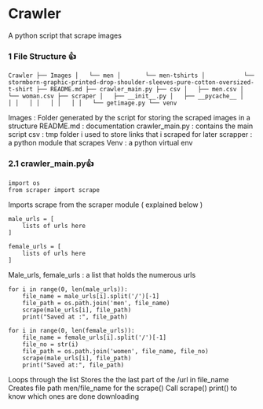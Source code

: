 # Crawler

A python script that scrape images

### 1 File Structure 👍

`
Crawler
├── Images
│   └── men
│       └── men-tshirts
│           └── stormborn-graphic-printed-drop-shoulder-sleeves-pure-cotton-oversized-t-shirt
├── README.md
├── crawler_main.py
├── csv
│   ├── men.csv
│   └── woman.csv
├── scraper
│   ├── __init__.py
│   ├── __pycache__
│   │
│   │
│   │
│   │
│   └── getimage.py
└── venv
`


Images : Folder generated by the script for storing the scraped images in a structure
README.md : documentation
crawler_main.py : contains the main script
csv : tmp folder i used to store links that i scraped for later
scrapper : a python module that scrapes
Venv : a python virtual env


### 2.1 crawler_main.py👍



```
import os
from scraper import scrape
```
Imports scrape from the scraper module ( explained below )

```
male_urls = [
    lists of urls here
]

female_urls = [
    lists of urls here
]
```
Male_urls, female_urls : a list that holds the numerous urls

```
for i in range(0, len(male_urls)):
    file_name = male_urls[i].split('/')[-1]
    file_path = os.path.join('men', file_name)
    scrape(male_urls[i], file_path)
    print("Saved at :", file_path)

for i in range(0, len(female_urls)):
    file_name = female_urls[i].split('/')[-1]
    file_no = str(i)
    file_path = os.path.join('women', file_name, file_no)
    scrape(male_urls[i], file_path)
    print("Saved at:", file_path)
```
Loops through the list
Stores the the last part of the /url in file_name
Creates file path men/file_name for the scrape()
Call scrape()
print() to know which ones are done downloading
